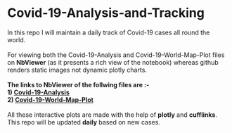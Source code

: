 # Covid-19-Analysis-and-Tracking
In this repo I will maintain a daily track of Covid-19 cases all round the world.<br />
<br />
For viewing both the Covid-19-Analysis and Covid-19-World-Map-Plot files on **NbViewer** (as it presents a rich view of the notebook) whereas github renders static images not dynamic plotly charts.<br />
<br />
**The links to NbViewer of the follwing files are :-**<br />
  **1) [Covid-19-Analysis](https://nbviewer.jupyter.org/github/sarveshggn/Covid-19-Analysis-and-Tracking/blob/master/Covid-19-Analysis.ipynb)<br />
  2) [Covid-19-World-Map-Plot](https://nbviewer.jupyter.org/github/sarveshggn/Covid-19-Analysis-and-Tracking/blob/master/Covid-19-World-Map-Plot.ipynb)<br />**
<br />
All these interactive plots are made with the help of **plotly** and **cufflinks**.<br />
This repo will be updated **daily** based on new cases.<br />
